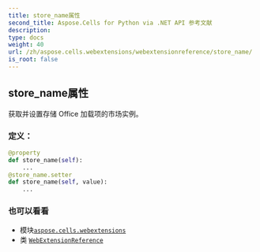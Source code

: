 ```yaml
---
title: store_name属性
second_title: Aspose.Cells for Python via .NET API 参考文献
description:
type: docs
weight: 40
url: /zh/aspose.cells.webextensions/webextensionreference/store_name/
is_root: false
---
```

## store_name属性

获取并设置存储 Office 加载项的市场实例。
### 定义：
```python
@property
def store_name(self):
    ...
@store_name.setter
def store_name(self, value):
    ...
```

### 也可以看看
* 模块[`aspose.cells.webextensions`](../../)
* 类 [`WebExtensionReference`](/cells/python-net/zh/aspose.cells.webextensions/webextensionreference)
